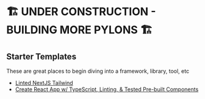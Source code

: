# 🏗️ UNDER CONSTRUCTION - BUILDING MORE PYLONS 🏗️

## Starter Templates

These are great places to begin diving into a framework, library, tool, etc

- [Linted NextJS Tailwind](https://github.com/mastapegs/linted-nextjs-tailwind-starter)
- [Create React App w/ TypeScript, Linting, & Tested Pre-built Components](https://github.com/mastapegs/cra-starter)

<!--
**mastapegs/mastapegs** is a ✨ _special_ ✨ repository because its `README.md` (this file) appears on your GitHub profile.

Here are some ideas to get you started:

- 🔭 I’m currently working on ...
- 🌱 I’m currently learning ...
- 👯 I’m looking to collaborate on ...
- 🤔 I’m looking for help with ...
- 💬 Ask me about ...
- 📫 How to reach me: ...
- 😄 Pronouns: ...
- ⚡ Fun fact: ...
-->
